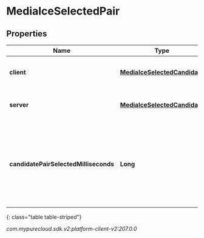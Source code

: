 # MediaIceSelectedPair


## Properties

| Name | Type | Description | Notes |
| ------------ | ------------- | ------------- | ------------- |
| **client** | [**MediaIceSelectedCandidate**](MediaIceSelectedCandidate) | The remote candidate that was chosen |  [optional] |
| **server** | [**MediaIceSelectedCandidate**](MediaIceSelectedCandidate) | The local candidate that was chosen |  [optional] |
| **candidatePairSelectedMilliseconds** | **Long** | Relative milliseconds since creation of endpoint when this ICE candidate pair has been selected |  [optional] |
{: class="table table-striped"}




_com.mypurecloud.sdk.v2:platform-client-v2:207.0.0_
